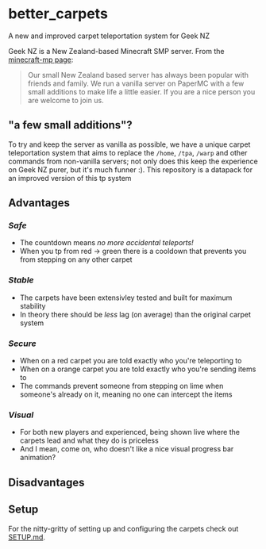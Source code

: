 # better_carpets
A new and improved carpet teleportation system for Geek NZ

Geek NZ is a New Zealand-based Minecraft SMP server. From the [minecraft-mp page](https://minecraft-mp.com/server-s13774):

> Our small New Zealand based server has always been popular with friends and family. We run a vanilla server on PaperMC with a few small additions to make life a little easier. If you are a nice person you are welcome to join us.

## "a few small additions"?

To try and keep the server as vanilla as possible, we have a unique carpet teleportation system that aims to replace the `/home`, `/tpa`, `/warp` and other commands from non-vanilla servers; not only does this keep the experience on Geek NZ purer, but it's much funner :). This repository is a datapack for an improved version of this tp system

## Advantages

### _Safe_
- The countdown means _no more accidental teleports!_
- When you tp from red -> green there is a cooldown that prevents you from stepping on any other carpet
### _Stable_ 
- The carpets have been extensivley tested and built for maximum stability
- In theory there should be _less_ lag (on average) than the original carpet system
### _Secure_
- When on a red carpet you are told exactly who you're teleporting to
- When on a orange carpet you are told exactly who you're sending items to
- The commands prevent someone from stepping on lime when someone's already on it, meaning no one can intercept the items
### _Visual_
- For both new players and experienced, being shown live where the carpets lead and what they do is priceless
- And I mean, come on, who doesn't like a nice visual progress bar animation?

## Disadvantages

## Setup

For the nitty-gritty of setting up and configuring the carpets check out [SETUP.md](SETUP.md).
